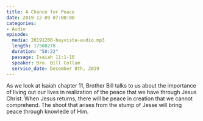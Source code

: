 ```yaml
---
title: A Chance for Peace
date: 2019-12-09 07:00:00
categories:
- Audio
episode:
  media: 20191208-bayvista-audio.mp3
  length: 17508278
  duration: "50:22"
  passage: Isaiah 11:1-10
  speaker: Bro. Bill Collum
  service_date: December 8th, 2019
---
```

As we look at Isaiah chapter 11, Brother Bill talks to us about the importance of living out our lives in realization of the peace that we have through Jesus Christ.  When Jesus returns, there will be peace in creation that we cannot comprehend.  The shoot that arises from the stump of Jesse will bring peace through knowlede of Him.